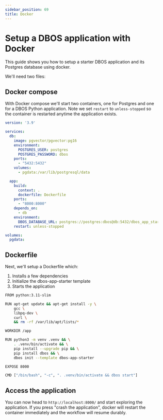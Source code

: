 ```yaml
---
sidebar_position: 69
title: Docker
---
```



# Setup a DBOS application with Docker


This guide shows you how to setup a starter DBOS application and its Postgres database using docker.

We'll need two files:

## Docker compose

With Docker compose we'll start two containers, one for Postgres and one for a DBOS Python application.
Note we set `restart` to `unless-stopped` so the container is restarted anytime the application exists.

```yaml
version: '3.9'

services:
  db:
    image: pgvector/pgvector:pg16
    environment:
      POSTGRES_USER: postgres
      POSTGRES_PASSWORD: dbos
    ports:
      - "5432:5432"
    volumes:
      - pgdata:/var/lib/postgresql/data

  app:
    build:
      context: .
      dockerfile: Dockerfile
    ports:
      - "8000:8000"
    depends_on:
      - db
    environment:
      DBOS_DATABASE_URL: postgres://postgres:dbos@db:5432/dbos_app_starter
    restart: unless-stopped

volumes:
  pgdata:
```

## Dockerfile

Next, we'll setup a Dockerfile which:
1. Installs a few dependencies
2. Initialize the dbos-app-starter template
3. Starts the application

```bash
FROM python:3.11-slim

RUN apt-get update && apt-get install -y \
    gcc \
    libpq-dev \
    curl \
    && rm -rf /var/lib/apt/lists/*

WORKDIR /app

RUN python3 -m venv .venv && \
    . .venv/bin/activate && \
    pip install --upgrade pip && \
    pip install dbos && \
    dbos init --template dbos-app-starter

EXPOSE 8000

CMD ["/bin/bash", "-c", ". .venv/bin/activate && dbos start"]
```

## Access the application

You can now head to `http://localhost:8000/` and start exploring the application.
If you press "crash the application", docker will restart the container immediately and the workflow will resume durably.